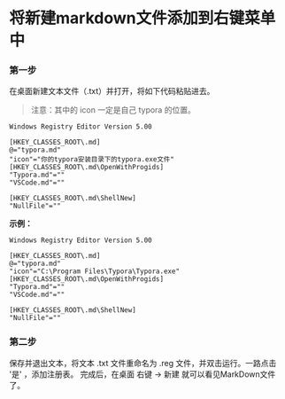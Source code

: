 # 将新建markdown文件添加到右键菜单中

### 第一步

在桌面新建文本文件（.txt）并打开，将如下代码粘贴进去。

> 注意：其中的 icon 一定是自己 typora 的位置。

```apl
Windows Registry Editor Version 5.00

[HKEY_CLASSES_ROOT\.md]
@="typora.md"
"icon"="你的typora安装目录下的typora.exe文件"
[HKEY_CLASSES_ROOT\.md\OpenWithProgids]
"Typora.md"=""
"VSCode.md"=""

[HKEY_CLASSES_ROOT\.md\ShellNew]
"NullFile"=""
```

**示例：**

```apl
Windows Registry Editor Version 5.00

[HKEY_CLASSES_ROOT\.md]
@="typora.md"
"icon"="C:\Program Files\Typora\Typora.exe"
[HKEY_CLASSES_ROOT\.md\OpenWithProgids]
"Typora.md"=""
"VSCode.md"=""

[HKEY_CLASSES_ROOT\.md\ShellNew]
"NullFile"=""
```



### 第二步

保存并退出文本，将文本 .txt 文件重命名为 .reg 文件，并双击运行。一路点击 '是' ，添加注册表。
完成后，在桌面 右键 -> 新建 就可以看见MarkDown文件了。